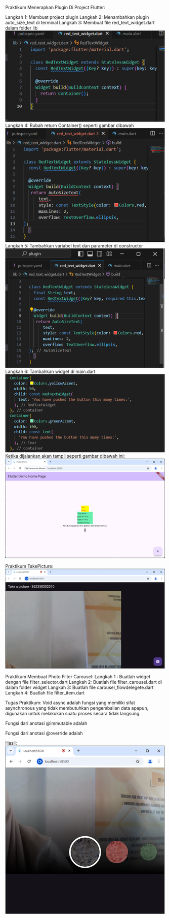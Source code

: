 Praktikum Menerapkan Plugin Di Project Flutter:

Langkah 1: Membuat project plugin
Langkah 2: Menambahkan plugin auto_size_text di terminal 
Langkah 3: Membuat file red_text_widget.dart dalam folder lib 
![Screenshot plugin](images/red_text.png)
Langkah 4: Rubah return Container() seperti gambar dibawah
![Screenshot plugin](images/auto_size_text.png)
Langkah 5: Tambahkan variabel text dan parameter di constructor
![Screenshot plugin](images/tambahkan.png)
Langkah 6: Tambahkan widget di main.dart
![Screenshot plugin](images/tambahkan1.png)
Ketika dijalankan akan tampil seperti gambar dibawah ini:
![Screenshot plugin](images/hasilplugin.png)


Praktikum TakePicture:
![Screenshot plugin](images/takepicture.png)

Praktikum Membuat Photo Filter Carousel:
Langkah 1 : Buatlah widget dengan file  filter_selector.dart
Langkah 2: Buatlah file filter_carousel.dart di dalam folder widget
Langkah 3: Buatlah file carousel_flowdelegete.dart
Langkah 4: Buatlah file filter_item.dart


Tugas Praktikum:
Void async adalah fungsi yang memiliki sifat asynchronous yang tidak membutuhkan pengembalian data apapun, digunakan untuk melakukan suatu proses secara tidak langsung.

Fungsi dari anotasi @immutable adalah 

Fungsi dari anotasi @override adalah 


Hasil:
![Screenshot plugin](images/hasil_filter.png)